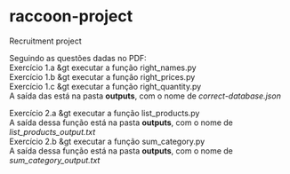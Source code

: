 # raccoon-project
Recruitment project

Seguindo as questões dadas no PDF:<br>
Exercício 1.a &gt executar a função right_names.py<br>
Exercício 1.b &gt executar a função right_prices.py<br>
Exercício 1.c &gt executar a função right_quantity.py<br>
A saída das está na pasta <b>outputs</b>, com o nome de <i>correct-database.json</i><br>

Exercício 2.a &gt executar a função list_products.py<br>
A saída dessa função está na pasta <b>outputs</b>, com o nome de <i>list_products_output.txt</i><br>
Exercício 2.b &gt executar a função sum_category.py<br>
A saída dessa função está na pasta <b>outputs</b>, com o nome de <i>sum_category_output.txt</i><br>
